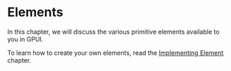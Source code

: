 # Elements

In this chapter, we will discuss the various primitive elements available to you in GPUI.

To learn how to create your own elements, read the [Implementing Element](../implementing-element/index.md) chapter.
